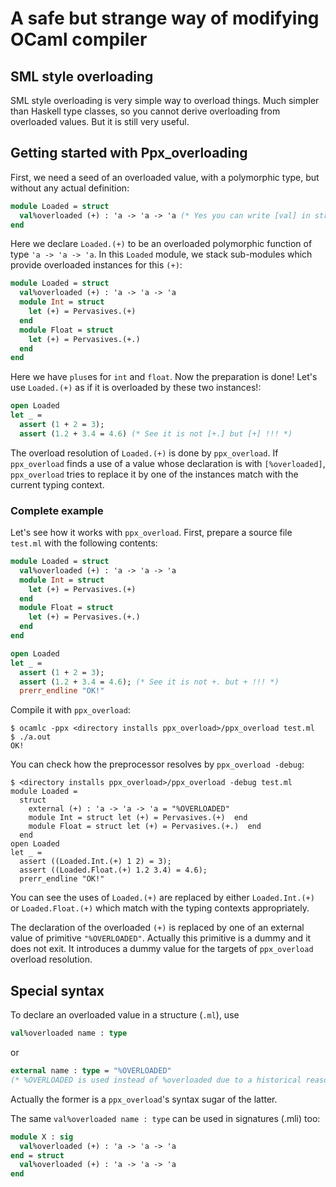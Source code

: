 # A safe but strange way of modifying OCaml compiler

## SML style overloading

SML style overloading is very simple way to overload things. 
Much simpler than Haskell type classes, so you cannot derive overloading from overloaded values.
But it is still very useful.

## Getting started with Ppx_overloading

First, we need a seed of an overloaded value, with a polymorphic type, but without any actual definition: 

```ocaml
module Loaded = struct
  val%overloaded (+) : 'a -> 'a -> 'a (* Yes you can write [val] in structures *)
end
```

Here we declare `Loaded.(+)` to be an overloaded polymorphic function of type `'a -> 'a -> 'a`.
In this `Loaded` module, we stack sub-modules which provide overloaded instances for this `(+)`:

```ocaml
module Loaded = struct
  val%overloaded (+) : 'a -> 'a -> 'a
  module Int = struct
    let (+) = Pervasives.(+)
  end
  module Float = struct
    let (+) = Pervasives.(+.)
  end
end
```

Here we have `plus`es for `int` and `float`. Now the preparation is done!
Let's use `Loaded.(+)` as if it is overloaded by these two instances!:

```ocaml
open Loaded
let _ = 
  assert (1 + 2 = 3);
  assert (1.2 + 3.4 = 4.6) (* See it is not [+.] but [+] !!! *)
```

The overload resolution of `Loaded.(+)` is done by `ppx_overload`.
If `ppx_overload` finds a use of a value whose declaration is with `[%overloaded]`, 
`ppx_overload` tries to replace it by one of the instances match with the current typing context.

### Complete example

Let's see how it works with `ppx_overload`.  First, prepare a source file `test.ml` with 
the following contents:

```ocaml
module Loaded = struct
  val%overloaded (+) : 'a -> 'a -> 'a
  module Int = struct
    let (+) = Pervasives.(+)
  end
  module Float = struct
    let (+) = Pervasives.(+.)
  end
end

open Loaded
let _ = 
  assert (1 + 2 = 3);
  assert (1.2 + 3.4 = 4.6); (* See it is not +. but + !!! *)
  prerr_endline "OK!"
```

Compile it with `ppx_overload`:

```shell
$ ocamlc -ppx <directory installs ppx_overload>/ppx_overload test.ml
$ ./a.out
OK!
```

You can check how the preprocessor resolves by `ppx_overload -debug`:

```shell
$ <directory installs ppx_overload>/ppx_overload -debug test.ml
module Loaded =
  struct
    external (+) : 'a -> 'a -> 'a = "%OVERLOADED"
    module Int = struct let (+) = Pervasives.(+)  end
    module Float = struct let (+) = Pervasives.(+.)  end
  end
open Loaded
let _ =
  assert ((Loaded.Int.(+) 1 2) = 3);
  assert ((Loaded.Float.(+) 1.2 3.4) = 4.6);
  prerr_endline "OK!" 
```

You can see the uses of `Loaded.(+)` are replaced 
by either `Loaded.Int.(+)` or `Loaded.Float.(+)` 
which match with the typing contexts appropriately.

The declaration of the overloaded `(+)` is replaced by one of an external value of primitive `"%OVERLOADED"`.
Actually this primitive is a dummy and it does not exit.  It introduces a dummy value 
for the targets of `ppx_overload` overload resolution.

## Special syntax

To declare an overloaded value in a structure (`.ml`), use
 
```ocaml
val%overloaded name : type
```

or 

```ocaml
external name : type = "%OVERLOADED"
(* %OVERLOADED is used instead of %overloaded due to a historical reason *)
```

Actually the former is a `ppx_overload`'s syntax sugar of the latter.

The same `val%overloaded name : type` can be used in signatures (.mli) too:

```ocaml
module X : sig
  val%overloaded (+) : 'a -> 'a -> 'a
end = struct
  val%overloaded (+) : 'a -> 'a -> 'a
end
```

